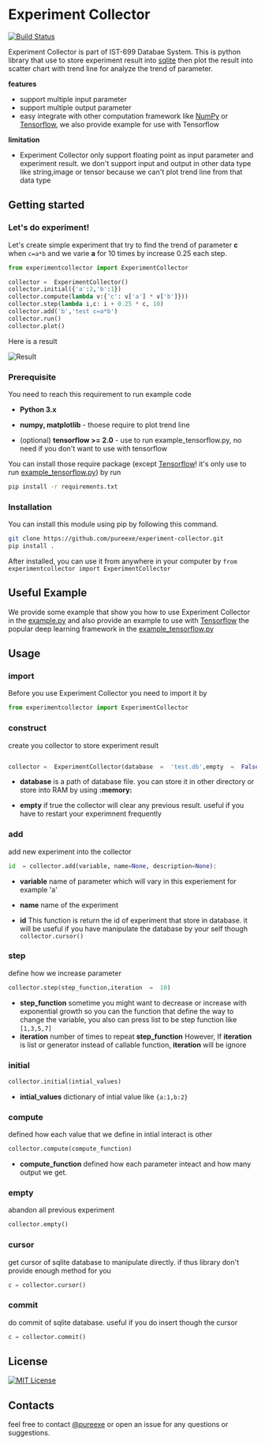 # Experiment Collector
[![Build Status](https://travis-ci.org/pureexe/experiment-collector.svg?branch=master)](https://travis-ci.org/pureexe/experiment-collector)

Experiment Collector is part of IST-699 Databae System. This is python library that use to store experiment result into [sqlite](https://docs.python.org/3/library/sqlite3.html) then plot the result into scatter chart with trend line for analyze the trend of parameter.

**features**
- support multiple input parameter
- support multiple output parameter
- easy integrate with other computation framework like [NumPy](https://numpy.org/) or [Tensorflow](https://tensorflow.org), we also provide example for use with Tensorflow

**limitation**
- Experiment Collector only support floating point as input parameter and experiment result. we don't support input and output in other data type like string,image or tensor because we can't plot trend line from that data type

## Getting started
### Let's do experiment!

Let's create simple experiment that try to find the trend of parameter **c** when `c=a*b` and we varie **a** for 10 times by increase 0.25 each step.

```python
from experimentcollector import ExperimentCollector

collector =  ExperimentCollector()
collector.initial({'a':2,'b':1})
collector.compute(lambda v:{'c': v['a'] * v['b']}))
collector.step(lambda i,c: i + 0.25 * c, 10)
collector.add('b','test c=a*b')
collector.run()
collector.plot()
```

Here is a result

![Result](https://i.imgur.com/F9Epjq0.png)

### Prerequisite
You need to reach this requirement to run example code

-  **Python 3.x**

-  **numpy, matplotlib** - thoese require to plot trend line

- (optional) **tensorflow >= 2.0** - use to run example_tensorflow.py, no need if you don't want to use with tensorflow

  

You can install those require package (except [Tensorflow](https://tensorflow.org)! it's only use to run [example_tensorflow.py](https://github.com/pureexe/experiment-collector/blob/master/example/tensorflow.py)) by run

```bash
pip install -r requirements.txt
```

### Installation

You can install this module using pip by following this command.

```bash
git clone https://github.com/pureexe/experiment-collector.git
pip install .
```

After installed, you can use it from anywhere in your computer by `from experimentcollector import ExperimentCollector`

## Useful Example

We provide some example that show you how to use Experiment Collector in the [example.py](https://github.com/pureexe/experiment-collector/blob/master/example/simple.py) and also provide an example to use with [Tensorflow](https://tensorflow.org) the popular deep learning framework in the [example_tensorflow.py](https://github.com/pureexe/experiment-collector/blob/master/example/tensorflow.py)

## Usage
### import
Before you use Experiment Collector you need to import it by
```python
from experimentcollector import ExperimentCollector
```

### construct
create you collector to store experiment result
```python

collector =  ExperimentCollector(database  =  'test.db',empty  =  False)

```

-  **database** is a path of database file. you can store it in other directory or store into RAM by using **:memory:**

-  **empty** if true the collector will clear any previous result. useful if you have to restart your experimnent frequently

  

### add
add new experiment into the collector
```python
id  = collector.add(variable, name=None, description=None):
```
-  **variable** name of parameter which will vary in this experiement for example 'a'

-  **name** name of the experiment

-  **id** This function is return the id of experiment that store in database. it will be useful if you have manipulate the database by your self though `collector.cursor()`

### step
define how we increase parameter 
```python
collector.step(step_function,iteration  =  10)
```
-  **step_function**  sometime you might want to decrease or increase with exponential growth so you can the function that define the way to change the variable, you also can press list to be step function like  `[1,3,5,7]` 
- **iteration** number of times to repeat **step_function** However, If **iteration** is list or generator instead of callable function,  **iteration** will be ignore
### initial
```python
collector.initial(intial_values)
```
-  **intial_values** dictionary of intial value like `{a:1,b:2}`
### compute
defined how each value that we define in intial interact is other
```python
collector.compute(compute_function)
```
-  **compute_function** defined how each parameter inteact and how many output we get.

### empty
abandon all previous experiment
```python
collector.empty()
```

### cursor
get cursor of sqlite database to manipulate directly. if thus library don't provide enough method for you
```python
c = collector.cursor()
```
### commit
do commit of sqlite database. useful if you do insert though the cursor
```python
c = collector.commit()
```

  
## License
[![MIT License](https://img.shields.io/github/license/pureexe/experiment-collector)](https://github.com/pureexe/experiment-collector/blob/master/LICENSE)

## Contacts
feel free to contact [@pureexe](https://github.com/pureexe) or open an issue for any questions or suggestions.
